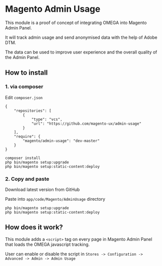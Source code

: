 # Magento Admin Usage

This module is a proof of concept of integrating OMEGA into Magento Admin Panel.

It will track admin usage and send anonymised data with the help of Adobe DTM.

The data can be used to improve user experience and the overall quality of the Admin Panel.

## How to install

### 1. via composer

Edit `composer.json`

```
{
    "repositories": [
        {
            "type": "vcs",
            "url": "https://github.com/magento-ux/admin-usage"
        }
    ],
    "require": {
        "magento/admin-usage": "dev-master"
    }
}
```

```
composer install
php bin/magento setup:upgrade
php bin/magento setup:static-content:deploy
```

### 2. Copy and paste

Download latest version from GitHub

Paste into `app/code/Magento/AdminUsage` directory

```
php bin/magento setup:upgrade
php bin/magento setup:static-content:deploy
```

## How does it work?

This module adds a `<script>` tag on every page in Magento Admin Panel that loads the OMEGA javascript tracking.

User can enable or disable the script in `Stores -> Configuration -> Advanced -> Admin -> Admin Usage`
